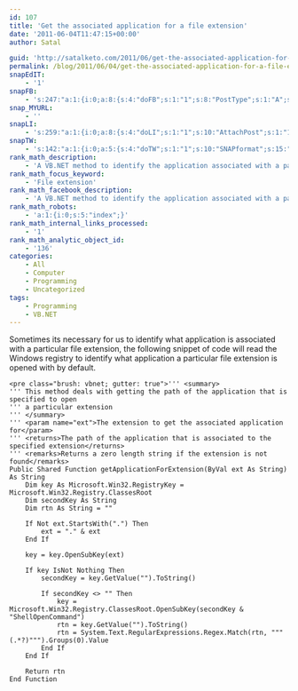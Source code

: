 ```yaml
---
id: 107
title: 'Get the associated application for a file extension'
date: '2011-06-04T11:47:15+00:00'
author: Satal

guid: 'http://satalketo.com/2011/06/get-the-associated-application-for-a-file-extension/'
permalink: /blog/2011/06/04/get-the-associated-application-for-a-file-extension/
snapEdIT:
    - '1'
snapFB:
    - 's:247:"a:1:{i:0;a:8:{s:4:"doFB";s:1:"1";s:8:"PostType";s:1:"A";s:10:"AttachPost";s:1:"1";s:10:"SNAPformat";s:51:"New post (%TITLE%) has been published on %SITENAME%";s:9:"isAutoImg";s:1:"A";s:8:"imgToUse";b:0;s:9:"isAutoURL";s:1:"A";s:8:"urlToUse";b:0;}}";'
snap_MYURL:
    - ''
snapLI:
    - 's:259:"a:1:{i:0;a:8:{s:4:"doLI";s:1:"1";s:10:"AttachPost";s:1:"1";s:10:"SNAPformat";s:41:"New post has been published on %SITENAME%";s:11:"SNAPformatT";s:18:"New Post - %TITLE%";s:9:"isAutoImg";s:1:"A";s:8:"imgToUse";b:0;s:9:"isAutoURL";s:1:"A";s:8:"urlToUse";b:0;}}";'
snapTW:
    - 's:142:"a:1:{i:0;a:5:{s:4:"doTW";s:1:"1";s:10:"SNAPformat";s:15:"%TITLE% - %URL%";s:8:"attchImg";s:1:"1";s:9:"isAutoImg";s:1:"A";s:8:"imgToUse";b:0;}}";'
rank_math_description:
    - 'A VB.NET method to identify the application associated with a particular file extension'
rank_math_focus_keyword:
    - 'File extension'
rank_math_facebook_description:
    - 'A VB.NET method to identify the application associated with a particular file extension'
rank_math_robots:
    - 'a:1:{i:0;s:5:"index";}'
rank_math_internal_links_processed:
    - '1'
rank_math_analytic_object_id:
    - '136'
categories:
    - All
    - Computer
    - Programming
    - Uncategorized
tags:
    - Programming
    - VB.NET
---
```


Sometimes its necessary for us to identify what application is associated with a particular file extension, the following snippet of code will read the Windows registry to identify what application a particular file extension is opened with by default.

```
<pre class="brush: vbnet; gutter: true">''' <summary>
''' This method deals with getting the path of the application that is specified to open
''' a particular extension
''' </summary>
''' <param name="ext">The extension to get the associated application for</param>
''' <returns>The path of the application that is associated to the specified extension</returns>
''' <remarks>Returns a zero length string if the extension is not found</remarks>
Public Shared Function getApplicationForExtension(ByVal ext As String) As String
    Dim key As Microsoft.Win32.RegistryKey = Microsoft.Win32.Registry.ClassesRoot
    Dim secondKey As String
    Dim rtn As String = ""

    If Not ext.StartsWith(".") Then
        ext = "." & ext
    End If

    key = key.OpenSubKey(ext)

    If key IsNot Nothing Then
        secondKey = key.GetValue("").ToString()

        If secondKey <> "" Then
            key = Microsoft.Win32.Registry.ClassesRoot.OpenSubKey(secondKey & "ShellOpenCommand")
            rtn = key.GetValue("").ToString()
            rtn = System.Text.RegularExpressions.Regex.Match(rtn, """(.*?)""").Groups(0).Value
        End If
    End If

    Return rtn
End Function
```
